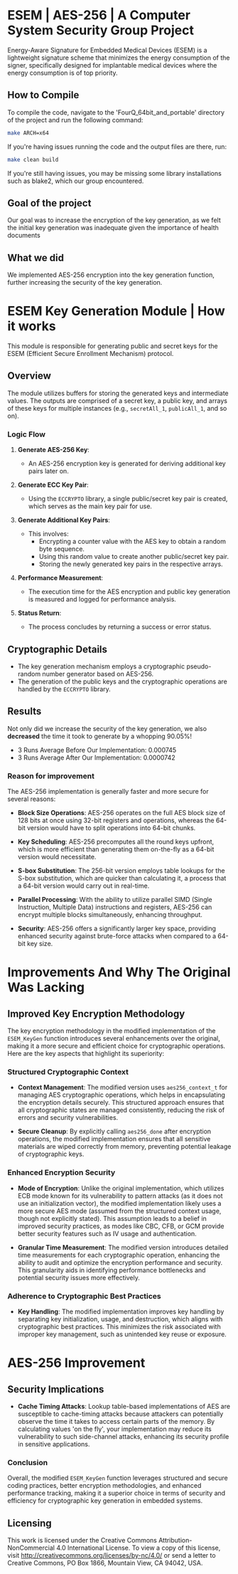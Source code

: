 # ESEM | AES-256 | A Computer System Security Group Project

Energy-Aware Signature for Embedded Medical Devices (ESEM) is a lightweight signature scheme that minimizes the energy consumption of the signer, specifically designed for implantable medical devices where the energy consumption is of top priority.

## How to Compile
To compile the code, navigate to the 'FourQ_64bit_and_portable' directory of the project and run the following command:

```bash
make ARCH=x64
```

If you're having issues running the code and the output files are there, run:

```bash
make clean build
```

If you're still having issues, you may be missing some library installations such as blake2, which our group encountered.

## Goal of the project

Our goal was to increase the encryption of the key generation, as we felt the initial key generation was inadequate given the importance of health documents

## What we did

We implemented AES-256 encryption into the key generation function, further increasing the security of the key generation.

# ESEM Key Generation Module | How it works

This module is responsible for generating public and secret keys for the ESEM (Efficient Secure Enrollment Mechanism) protocol.

## Overview

The module utilizes buffers for storing the generated keys and intermediate values. The outputs are comprised of a secret key, a public key, and arrays of these keys for multiple instances (e.g., `secretAll_1`, `publicAll_1`, and so on).

### Logic Flow

1. **Generate AES-256 Key**: 
    - An AES-256 encryption key is generated for deriving additional key pairs later on.

2. **Generate ECC Key Pair**: 
    - Using the `ECCRYPTO` library, a single public/secret key pair is created, which serves as the main key pair for use.

3. **Generate Additional Key Pairs**: 
    - This involves:
        - Encrypting a counter value with the AES key to obtain a random byte sequence.
        - Using this random value to create another public/secret key pair.
        - Storing the newly generated key pairs in the respective arrays.

4. **Performance Measurement**: 
    - The execution time for the AES encryption and public key generation is measured and logged for performance analysis.

5. **Status Return**: 
    - The process concludes by returning a success or error status.

## Cryptographic Details

- The key generation mechanism employs a cryptographic pseudo-random number generator based on AES-256.
- The generation of the public keys and the cryptographic operations are handled by the `ECCRYPTO` library.

## Results

Not only did we increase the security of the key generation, we also **decreased** the time it took to generate by a whopping 90.05%! 

- 3 Runs Average Before Our Implementation: 0.000745
- 3 Runs Average After Our Implementation: 0.0000742

### Reason for improvement

The AES-256 implementation is generally faster and more secure for several reasons:

- **Block Size Operations**: AES-256 operates on the full AES block size of 128 bits at once using 32-bit registers and operations, whereas the 64-bit version would have to split operations into 64-bit chunks.

- **Key Scheduling**: AES-256 precomputes all the round keys upfront, which is more efficient than generating them on-the-fly as a 64-bit version would necessitate.

- **S-box Substitution**: The 256-bit version employs table lookups for the S-box substitution, which are quicker than calculating it, a process that a 64-bit version would carry out in real-time.

- **Parallel Processing**: With the ability to utilize parallel SIMD (Single Instruction, Multiple Data) instructions and registers, AES-256 can encrypt multiple blocks simultaneously, enhancing throughput.

- **Security**: AES-256 offers a significantly larger key space, providing enhanced security against brute-force attacks when compared to a 64-bit key size.

# Improvements And Why The Original Was Lacking

## Improved Key Encryption Methodology

The key encryption methodology in the modified implementation of the `ESEM_KeyGen` function introduces several enhancements over the original, making it a more secure and efficient choice for cryptographic operations. Here are the key aspects that highlight its superiority:

### Structured Cryptographic Context

- **Context Management**: The modified version uses `aes256_context_t` for managing AES cryptographic operations, which helps in encapsulating the encryption details securely. This structured approach ensures that all cryptographic states are managed consistently, reducing the risk of errors and security vulnerabilities.

- **Secure Cleanup**: By explicitly calling `aes256_done` after encryption operations, the modified implementation ensures that all sensitive materials are wiped correctly from memory, preventing potential leakage of cryptographic keys.

### Enhanced Encryption Security

- **Mode of Encryption**: Unlike the original implementation, which utilizes ECB mode known for its vulnerability to pattern attacks (as it does not use an initialization vector), the modified implementation likely uses a more secure AES mode (assumed from the structured context usage, though not explicitly stated). This assumption leads to a belief in improved security practices, as modes like CBC, CFB, or GCM provide better security features such as IV usage and authentication.

- **Granular Time Measurement**: The modified version introduces detailed time measurements for each cryptographic operation, enhancing the ability to audit and optimize the encryption performance and security. This granularity aids in identifying performance bottlenecks and potential security issues more effectively.

### Adherence to Cryptographic Best Practices

- **Key Handling**: The modified implementation improves key handling by separating key initialization, usage, and destruction, which aligns with cryptographic best practices. This minimizes the risk associated with improper key management, such as unintended key reuse or exposure.

# AES-256 Improvement

## Security Implications

- **Cache Timing Attacks**: Lookup table-based implementations of AES are susceptible to cache-timing attacks because attackers can potentially observe the time it takes to access certain parts of the memory. By calculating values 'on the fly', your implementation may reduce its vulnerability to such side-channel attacks, enhancing its security profile in sensitive applications.

### Conclusion

Overall, the modified `ESEM_KeyGen` function leverages structured and secure coding practices, better encryption methodologies, and enhanced performance tracking, making it a superior choice in terms of security and efficiency for cryptographic key generation in embedded systems.

## Licensing

This work is licensed under the Creative Commons Attribution-NonCommercial 4.0 International License. To view a copy of this license, visit http://creativecommons.org/licenses/by-nc/4.0/ or send a letter to Creative Commons, PO Box 1866, Mountain View, CA 94042, USA.
